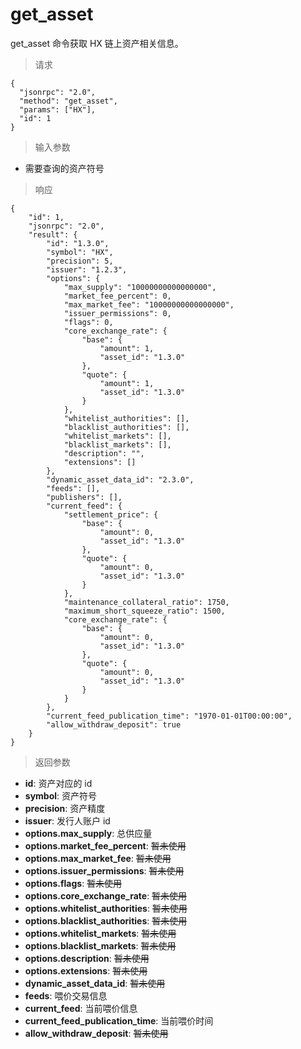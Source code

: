 # get_asset

get_asset 命令获取 HX 链上资产相关信息。

> 请求
```
{
  "jsonrpc": "2.0", 
  "method": "get_asset", 
  "params": ["HX"], 
  "id": 1
}
```

> 输入参数

* 需要查询的资产符号

> 响应

```
{
    "id": 1,
    "jsonrpc": "2.0",
    "result": {
        "id": "1.3.0",
        "symbol": "HX",
        "precision": 5,
        "issuer": "1.2.3",
        "options": {
            "max_supply": "10000000000000000",
            "market_fee_percent": 0,
            "max_market_fee": "10000000000000000",
            "issuer_permissions": 0,
            "flags": 0,
            "core_exchange_rate": {
                "base": {
                    "amount": 1,
                    "asset_id": "1.3.0"
                },
                "quote": {
                    "amount": 1,
                    "asset_id": "1.3.0"
                }
            },
            "whitelist_authorities": [],
            "blacklist_authorities": [],
            "whitelist_markets": [],
            "blacklist_markets": [],
            "description": "",
            "extensions": []
        },
        "dynamic_asset_data_id": "2.3.0",
        "feeds": [],
        "publishers": [],
        "current_feed": {
            "settlement_price": {
                "base": {
                    "amount": 0,
                    "asset_id": "1.3.0"
                },
                "quote": {
                    "amount": 0,
                    "asset_id": "1.3.0"
                }
            },
            "maintenance_collateral_ratio": 1750,
            "maximum_short_squeeze_ratio": 1500,
            "core_exchange_rate": {
                "base": {
                    "amount": 0,
                    "asset_id": "1.3.0"
                },
                "quote": {
                    "amount": 0,
                    "asset_id": "1.3.0"
                }
            }
        },
        "current_feed_publication_time": "1970-01-01T00:00:00",
        "allow_withdraw_deposit": true
    }
}
```

> 返回参数

- **id**: 资产对应的 id
- **symbol**: 资产符号
- **precision**: 资产精度
- **issuer**: 发行人账户 id
- **options.max_supply**: 总供应量
- **options.market_fee_percent**: ~~暂未使用~~
- **options.max_market_fee**: ~~暂未使用~~
- **options.issuer_permissions**: ~~暂未使用~~
- **options.flags**: ~~暂未使用~~
- **options.core_exchange_rate**: ~~暂未使用~~
- **options.whitelist_authorities**: ~~暂未使用~~
- **options.blacklist_authorities**: ~~暂未使用~~
- **options.whitelist_markets**: ~~暂未使用~~
- **options.blacklist_markets**: ~~暂未使用~~
- **options.description**: ~~暂未使用~~
- **options.extensions**: ~~暂未使用~~
- **dynamic_asset_data_id**: ~~暂未使用~~
- **feeds**: 喂价交易信息
- **current_feed**: 当前喂价信息
- **current_feed_publication_time**: 当前喂价时间
- **allow_withdraw_deposit**: ~~暂未使用~~
